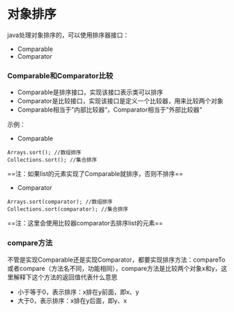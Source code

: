 # 对象排序
java处理对象排序的，可以使用排序器接口：

* Comparable
* Comparator

### Comparable和Comparator比较

* Comparable是排序接口，实现该接口表示类可以排序
* Comparator是比较接口，实现该接口是定义一个比较器，用来比较两个对象
* Comparable相当于”内部比较器“，Comparator相当于”外部比较器“

示例：

* Comparable

```
Arrays.sort(); //数组排序
Collections.sort(); //集合排序
```
==注：如果list的元素实现了Comparable就排序，否则不排序==

* Comparator

```
Arrays.sort(comparator); //数组排序
Collections.sort(comparator); //集合排序
```
==注：这里会使用比较器comparator去排序list的元素==

### compare方法
不管是实现Comparable还是实现Comparator，都要实现排序方法：compareTo或者compare（方法名不同，功能相同），compare方法是比较两个对象x和y，这里解释下这个方法的返回值代表什么意思

* 小于等于0，表示排序：x排在y前面，即x、y
* 大于0，表示排序：x排在y后面，即y、x


